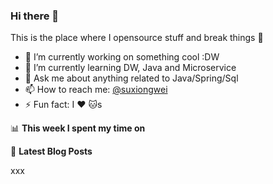 ### Hi there 👋
This is the place where I opensource stuff and break things :rofl:

- 🔭 I’m currently working on something cool :DW
- 🌱 I’m currently learning DW, Java and Microservice
- 💬 Ask me about anything related to Java/Spring/Sql
- 📫 How to reach me: [@suxiongwei](https://twitter.com/UKy4vyf1YCghXbX)
- ⚡ Fun fact: I :heart: :cat:s

📊 **This week I spent my time on**

<!--START_SECTION:waka-->
<!--END_SECTION:waka-->

📕 **Latest Blog Posts**
<!-- BLOG-POST-LIST:START -->
xxx
<!-- BLOG-POST-LIST:END -->

